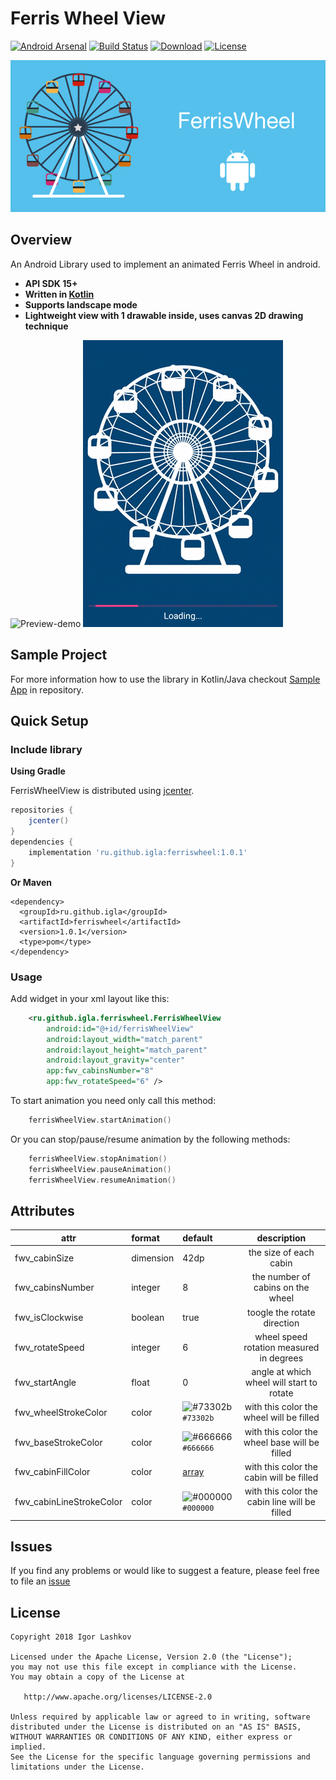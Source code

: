 # Ferris Wheel View

[![Android Arsenal](https://img.shields.io/badge/Android%20Arsenal-Ferris%20Wheel%20View-green.svg?style=flat)](https://android-arsenal.com/details/1/6803)
[![Build Status][build-status-svg]][build-status-link]
[![Download](https://api.bintray.com/packages/iglaweb/maven/Ferris-Wheel/images/download.svg)](https://bintray.com/iglaweb/maven/Ferris-Wheel/_latestVersion)
[![License](https://img.shields.io/badge/license-Apache%202-4EB1BA.svg?style=flat-square)](https://www.apache.org/licenses/LICENSE-2.0.html)

![image](/art/logo.png)


## Overview

An Android Library used to implement an animated Ferris Wheel in android.

- **API SDK 15+**
- **Written in [Kotlin](https://kotlinlang.org)**
- **Supports landscape mode**
- **Lightweight view with 1 drawable inside, uses canvas 2D drawing technique**

![Preview-demo](/art/preview_demo.gif "Preview demo")  ![Monochrome-sa](/art/preview_demo_monochrome.gif "Monochrome sample")

## Sample Project

For more information how to use the library in Kotlin/Java checkout [Sample App](https://github.com/iglaweb/Ferris-Wheel/tree/master/sample/) in repository.


## Quick Setup

### Include library

**Using Gradle**

FerrisWheelView is distributed using [jcenter](https://bintray.com/iglaweb/maven/Ferris-Wheel).
``` gradle
repositories { 
    jcenter()
}
dependencies {
    implementation 'ru.github.igla:ferriswheel:1.0.1'
}
```

**Or Maven**

``` maven
<dependency>
  <groupId>ru.github.igla</groupId>
  <artifactId>ferriswheel</artifactId>
  <version>1.0.1</version>
  <type>pom</type>
</dependency>
```

### Usage
Add widget in your xml layout like this:

```xml
    <ru.github.igla.ferriswheel.FerrisWheelView
        android:id="@+id/ferrisWheelView"
        android:layout_width="match_parent"
        android:layout_height="match_parent"
        android:layout_gravity="center"
        app:fwv_cabinsNumber="8"
        app:fwv_rotateSpeed="6" />
```


To start animation you need only call this method:

``` kotlin
    ferrisWheelView.startAnimation()
```

Or you can stop/pause/resume animation by the following methods:
``` kotlin
    ferrisWheelView.stopAnimation()
    ferrisWheelView.pauseAnimation()
    ferrisWheelView.resumeAnimation()
```


## Attributes
|attr|format|default|description|
|---|:---|:---|:---:|
|fwv_cabinSize|dimension|42dp|the size of each cabin|
|fwv_cabinsNumber|integer|8|the number of cabins on the wheel|
|fwv_isClockwise|boolean|true|toogle the rotate direction|
|fwv_rotateSpeed|integer|6|wheel speed rotation measured in degrees|
|fwv_startAngle|float|0|angle at which wheel will start to rotate|
|fwv_wheelStrokeColor|color|![#73302b](https://placehold.it/15/73302b/000000?text=+) `#73302b`|with this color the wheel will be filled|
|fwv_baseStrokeColor|color| ![#666666](https://placehold.it/15/666666/000000?text=+) `#666666`|with this color the wheel base will be filled|
|fwv_cabinFillColor|color|[array](https://github.com/iglaweb/Ferris-Wheel/blob/master/ferriswheel/src/main/res/values/arrays.xml)|with this color the cabin will be filled|
|fwv_cabinLineStrokeColor|color|![#000000](https://placehold.it/15/000000/000000?text=+) `#000000`|with this color the cabin line will be filled|

Issues
------

If you find any problems or would like to suggest a feature, please
feel free to file an [issue](https://github.com/iglaweb/Ferris-Wheel/issues)

## License

    Copyright 2018 Igor Lashkov

    Licensed under the Apache License, Version 2.0 (the "License");
    you may not use this file except in compliance with the License.
    You may obtain a copy of the License at

       http://www.apache.org/licenses/LICENSE-2.0

    Unless required by applicable law or agreed to in writing, software
    distributed under the License is distributed on an "AS IS" BASIS,
    WITHOUT WARRANTIES OR CONDITIONS OF ANY KIND, either express or implied.
    See the License for the specific language governing permissions and
    limitations under the License.

 [build-status-svg]: https://travis-ci.org/iglaweb/Ferris-Wheel.svg?branch=master
 [build-status-link]: https://travis-ci.org/iglaweb/Ferris-Wheel
 [license-svg]: https://img.shields.io/badge/license-APACHE-lightgrey.svg
 [license-link]: https://github.com/iglaweb/Ferris-Wheel/blob/master/LICENSE
